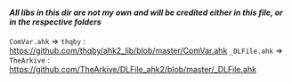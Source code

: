 #### *All libs in this dir are not my own and will be credited either in this file, or in the respective folders*

`ComVar.ahk`       => `thqby`           : https://github.com/thqby/ahk2_lib/blob/master/ComVar.ahk
`_DLFile.ahk`      => `TheArkive`       : https://github.com/TheArkive/DLFile_ahk2/blob/master/_DLFile.ahk